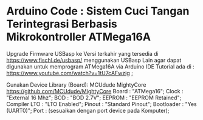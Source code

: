 # Arduino Code : Sistem Cuci Tangan Terintegrasi Berbasis Mikrokontroller ATMega16A

Upgrade Firmware USBasp ke Versi terkahir yang tersedia di https://www.fischl.de/usbasp/
menggunakan USBasp Lain agar dapat digunakan untuk memprogram ATMega16A via Arduino IDE
Tutorial ada di : https://www.youtube.com/watch?v=1tU7cAFwzig ;

Gunakan Device Library (Board): MCUdude MightyCore https://github.com/MCUdude/MightyCore
Board         : "ATMega16";
Clock         : "External 16 Mhz";
BOD           : "BOD 2.7V";
EEPROM        : "EEPROM Retained";
Compiler LTO  : "LTO Enabled";
Pinout        : "Standard Pinout";
Bootloader    : "Yes (UART0)";
Port          : (sesuaikan dengan port device pada Komputer);
